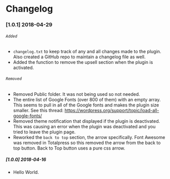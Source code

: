 # Changelog

### [1.0.1] 2018-04-29
###### `Added`
* `changelog.txt` to keep track of any and all changes made to the plugin. Also created a GitHub repo to maintain a changelog file as well.
* Added the function to remove the upsell section when the plugin is activated.

###### `Removed`
* Removed Public folder. It was not being used so not needed.
* The entire list of Google Fonts (over 800 of them) with an empty array. This seems to pull in all of the Google fonts and makes the plugin size smaller. See this thread: https://wordpress.org/support/topic/load-all-google-fonts/
* Removed theme notification that displayed if the plugin is deactivated. This was causing an error when the plugin was deactivated and you tried to leave the plugin page.
* Reworked the `back to top` section, the arrow specifically. Font Awesome was removed in Totalpress so this removed the arrow from the back to top button. Back to Top button uses a pure css arrow.

##### [1.0.0] 2018-04-16
* Hello World.
